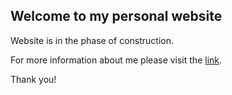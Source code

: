 ## Welcome to my personal website

Website is in the phase of construction.

For more information about me please visit the [link](https://about.me/milosvasic).

Thank you!
